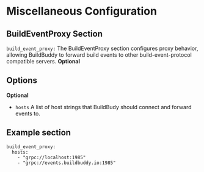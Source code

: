 <!--
{
  "name": "Misc",
  "category": "5eed3e2ace045b343fc0a328",
  "priority": 200
}
-->
# Miscellaneous Configuration

## BuildEventProxy Section
```build_event_proxy:```  The BuildEventProxy section configures proxy behavior, allowing BuildBuddy to forward build events to other build-event-protocol compatible servers. **Optional**

## Options

**Optional**

* ```hosts```  A list of host strings that BuildBudy should connect and forward events to.

## Example section
```
build_event_proxy:
  hosts:
    - "grpc://localhost:1985"
    - "grpc://events.buildbuddy.io:1985"
```


